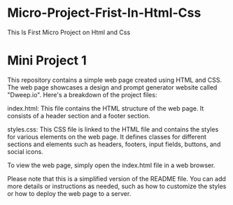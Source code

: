 # Micro-Project-Frist-In-Html-Css
This Is First Micro Project on Html and Css
# Mini Project 1 
This repository contains a simple web page created using HTML and CSS. The web page showcases a design and prompt generator website called "Dweep.io". Here's a breakdown of the project files:

index.html: This file contains the HTML structure of the web page. It consists of a header section and a footer section.

styles.css: This CSS file is linked to the HTML file and contains the styles for various elements on the web page. It defines classes for different sections and elements such as headers, footers, input fields, buttons, and social icons.

To view the web page, simply open the index.html file in a web browser.

Please note that this is a simplified version of the README file. You can add more details or instructions as needed, such as how to customize the styles or how to deploy the web page to a server.
